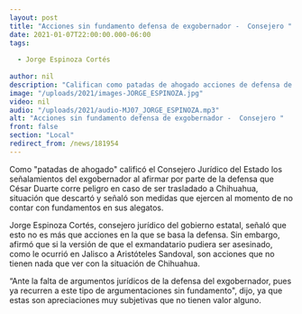 ```yaml
---
layout: post
title: "Acciones sin fundamento defensa de exgobernador -  Consejero "
date: 2021-01-07T22:00:00.000-06:00
tags:
  
  - Jorge Espinoza Cortés
  
author: nil
description: "Califican como patadas de ahogado acciones de defensa de exgobernador."
image: "/uploads/2021/images-JORGE_ESPINOZA.jpg"
video: nil
audio: "/uploads/2021/audio-MJ07_JORGE_ESPINOZA.mp3"
alt: "Acciones sin fundamento defensa de exgobernador -  Consejero "
front: false
section: "Local"
redirect_from: /news/181954
---
```


Como "patadas de ahogado" calificó el Consejero Jurídico del Estado los señalamientos del exgobernador al afirmar por parte de la defensa que César Duarte corre peligro en caso de ser trasladado a Chihuahua, situación que descartó y señaló son medidas que ejercen al momento de no contar con fundamentos en sus alegatos.

Jorge Espinoza Cortés, consejero jurídico del gobierno estatal, señaló que esto no es más que acciones en la que se basa la defensa. Sin embargo, afirmó que si la versión de que el exmandatario pudiera ser asesinado, como le ocurrió en Jalisco a Aristóteles Sandoval, son acciones que no tienen nada que ver con la situación de Chihuahua.

“Ante la falta de argumentos jurídicos de la defensa del exgobernador, pues ya recurren a este tipo de argumentaciones sin fundamento", dijo, ya que estas son apreciaciones muy subjetivas que no tienen valor alguno.